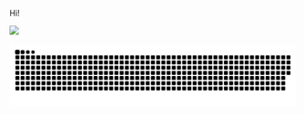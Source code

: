 Hi!

<div>
<a href="https://github.com/andressaakemih">
<img height="180em" src="https://github-readme-stats.vercel.app/api/top-langs/?username=andressaakemih&layout=compact&langs_count=7&theme=dracula"/>
</div>

![Snake animation](https://github.com/andressaakemih/andressaakemih/blob/output/github-contribution-grid-snake.svg)
